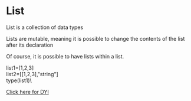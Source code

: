 # List

List is a collection of data types

Lists are mutable, meaning it is possible to change the contents of the list after its declaration

Of course, it is possible to have lists within a list.

list1=[1,2,3]\
list2=[[1,2,3],"string"]\
type(list1)\


[Click here for DYI](https://colab.research.google.com/github/pythoncoder100/practice/blob/master/List_Declaration.ipynb)
